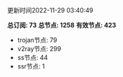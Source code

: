 更新时间2022-11-29 03:40:49

**总订阅: 73**
**总节点: 1258**
**有效节点: 423**
- trojan节点: 79
- v2ray节点: 299
- ss节点: 44
- ssr节点: 1
